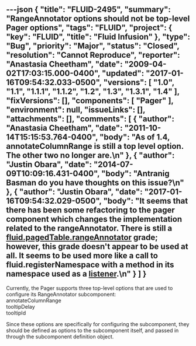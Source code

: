---json
{
  "title": "FLUID-2495",
  "summary": "RangeAnnotator options should not be top-level Pager options",
  "tags": "FLUID",
  "project": {
    "key": "FLUID",
    "title": "Fluid Infusion"
  },
  "type": "Bug",
  "priority": "Major",
  "status": "Closed",
  "resolution": "Cannot Reproduce",
  "reporter": "Anastasia Cheetham",
  "date": "2009-04-02T17:03:15.000-0400",
  "updated": "2017-01-16T09:54:32.033-0500",
  "versions": [
    "1.0",
    "1.1",
    "1.1.1",
    "1.1.2",
    "1.2",
    "1.3",
    "1.3.1",
    "1.4"
  ],
  "fixVersions": [],
  "components": [
    "Pager"
  ],
  "environment": null,
  "issueLinks": [],
  "attachments": [],
  "comments": [
    {
      "author": "Anastasia Cheetham",
      "date": "2011-10-14T15:15:53.764-0400",
      "body": "As of 1.4, annotateColumnRange is still a top level option. The other two no longer are.\n"
    },
    {
      "author": "Justin Obara",
      "date": "2014-07-09T10:09:16.431-0400",
      "body": "Antranig Basman do you have thoughts on this issue?\n"
    },
    {
      "author": "Justin Obara",
      "date": "2017-01-16T09:54:32.029-0500",
      "body": "It seems that there has been some refactoring to the pager component which changes the implementation related to the rangeAnnotator. There is still a [fluid.pagedTable.rangeAnnotator](https://github.com/fluid-project/infusion/blob/master/src/components/pager/js/PagedTable.js#L26-L28) grade; however, this grade doesn't appear to be used at all. It seems to be used more like a call to fluid.registerNamespace with a method in its namespace used as a [listener](https://github.com/fluid-project/infusion/blob/master/src/components/pager/js/PagedTable.js#L101).\n"
    }
  ]
}
---
Currently, the Pager supports three top-level options that are used to configure its RangeAnnotator subcomponent:\
annotateColumnRange\
tooltipDelay\
tooltipId

Since these options are specifically for configuring the subcomponent, they should be defined as options to the subcomponent itself, and passed in through the subcomponent definition object.

        